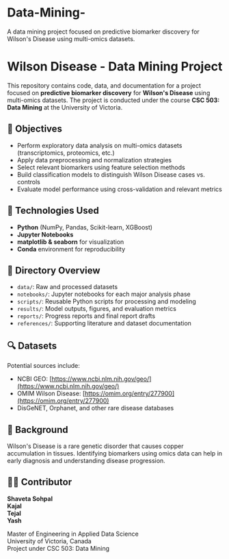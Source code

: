 # Data-Mining-
A data mining project focused on predictive biomarker discovery for Wilson's Disease using multi-omics datasets.
# Wilson Disease - Data Mining Project

This repository contains code, data, and documentation for a project focused on **predictive biomarker discovery** for **Wilson's Disease** using multi-omics datasets. The project is conducted under the course **CSC 503: Data Mining** at the University of Victoria.

## 🎯 Objectives

- Perform exploratory data analysis on multi-omics datasets (transcriptomics, proteomics, etc.)
- Apply data preprocessing and normalization strategies
- Select relevant biomarkers using feature selection methods
- Build classification models to distinguish Wilson Disease cases vs. controls
- Evaluate model performance using cross-validation and relevant metrics

## 🧪 Technologies Used

- **Python** (NumPy, Pandas, Scikit-learn, XGBoost)
- **Jupyter Notebooks**
- **matplotlib & seaborn** for visualization
- **Conda** environment for reproducibility

## 📂 Directory Overview

- `data/`: Raw and processed datasets
- `notebooks/`: Jupyter notebooks for each major analysis phase
- `scripts/`: Reusable Python scripts for processing and modeling
- `results/`: Model outputs, figures, and evaluation metrics
- `reports/`: Progress reports and final report drafts
- `references/`: Supporting literature and dataset documentation

## 🔍 Datasets

Potential sources include:
- NCBI GEO: [https://www.ncbi.nlm.nih.gov/geo/](https://www.ncbi.nlm.nih.gov/geo/)
- OMIM Wilson Disease: [https://omim.org/entry/277900](https://omim.org/entry/277900)
- DisGeNET, Orphanet, and other rare disease databases

## 🧠 Background

Wilson's Disease is a rare genetic disorder that causes copper accumulation in tissues. Identifying biomarkers using omics data can help in early diagnosis and understanding disease progression.



## 👩‍🔬 Contributor

**Shaveta Sohpal**  
**Kajal**  
**Tejal**  
**Yash**  

Master of Engineering in Applied Data Science  
University of Victoria, Canada  
Project under CSC 503: Data Mining
